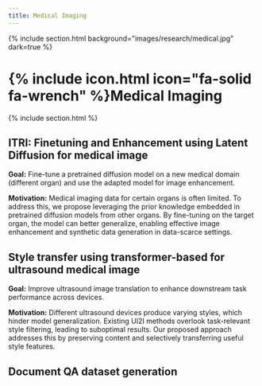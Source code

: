 ```yaml
---
title: Medical Imaging
---
```


{% include section.html background="images/research/medical.jpg" dark=true %}
# {% include icon.html icon="fa-solid fa-wrench" %}Medical Imaging

{% include section.html %}

## ITRI: Finetuning and Enhancement using Latent Diffusion for medical image

__Goal:__ Fine-tune a pretrained diffusion model on a new medical domain (different organ) and use the adapted model for image enhancement.

__Motivation:__ Medical imaging data for certain organs is often limited. To address this, we propose leveraging the prior knowledge embedded in pretrained diffusion models from other organs. By fine-tuning on the target organ, the model can better generalize, enabling effective image enhancement and synthetic data generation in data-scarce settings.

## Style transfer using transformer-based for ultrasound medical image

__Goal:__ Improve ultrasound image translation to enhance downstream task performance across devices.

__Motivation:__ Different ultrasound devices produce varying styles, which hinder model generalization. Existing UI2I methods overlook task-relevant style filtering, leading to suboptimal results. Our proposed approach addresses this by preserving content and selectively transferring useful style features.

## Document QA dataset generation
